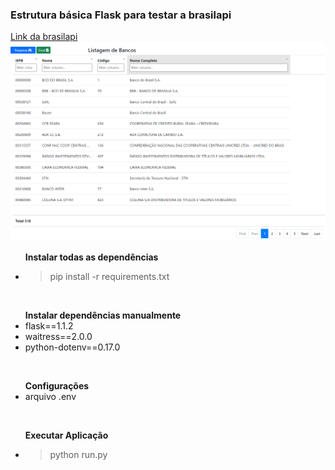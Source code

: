 <h3>Estrutura básica Flask para testar a brasilapi</h3>
<a href="https://github.com/BrasilAPI/BrasilAPI">Link da brasilapi</a>
<br>

<img src="https://raw.githubusercontent.com/renantescaro/flask-brasilapi-teste/master/doc/bancos.png" alt="">
<br>

<ul>
    <b>Instalar todas as dependências</b>
    <li>
        <blockquote>
            pip install -r requirements.txt
        </blockquote>
    </li>
</ul>

<br>

<ul>
    <b>Instalar dependências manualmente</b>
    <li>flask==1.1.2</li>
    <li>waitress==2.0.0</li>
    <li>python-dotenv==0.17.0</li>
</ul>
<br>

<ul>
    <b>Configurações</b>
    <li>
        arquivo .env
    </li>
</ul>
<br>

<ul>
    <b>Executar Aplicação</b>
    <li>
        <blockquote>
            python run.py
        </blockquote>
    </li>
</ul>

<br>